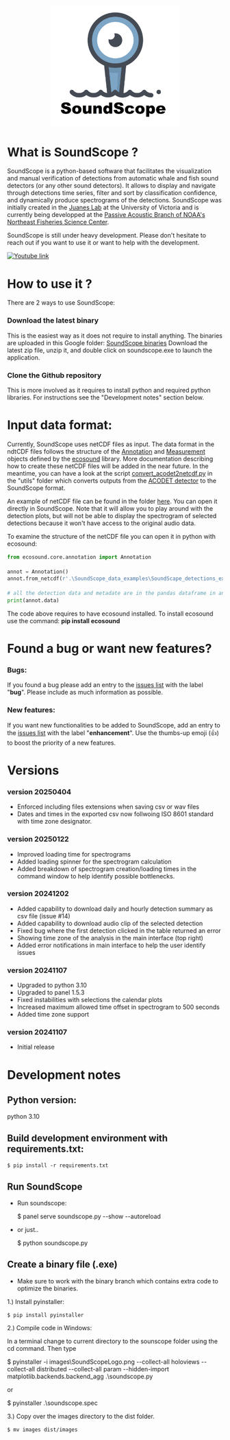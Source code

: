 <p align="center">
	<img src="/images/SoundScopeWelcome.png" width="300" />
</p>

# What is SoundScope ?
SoundScope is a python-based software that facilitates the visualization and manual verification of detections from automatic whale and fish sound detectors (or any other sound detectors). 
It allows to display and navigate through detections time series, filter and sort by classification confidence, and dynamically produce spectrograms of the detections. SoundScope was initially
created in the [Juanes Lab](https://juaneslab.weebly.com/) at the University of Victoria and is currently being developped at the [Passive Acoustic Branch of NOAA's Northeast Fisheries Science Center](https://www.fisheries.noaa.gov/new-england-mid-atlantic/endangered-species-conservation/passive-acoustic-research-northeast#:~:text=We%20use%20passive%20acoustic%20technologies,affected%20by%20human%2Dmade%20sounds). 

SoundScope is still under heavy development. Please don't hesitate to reach out if you want to use it or want to help with the development. 

[![Youtube link](https://img.youtube.com/vi/80ZeSBCuZ4U/0.jpg)](https://www.youtube.com/watch?v=80ZeSBCuZ4U)

# How to use it ?

There are 2 ways to use SoundScope:

### Download the latest binary 
This is the easiest way as it does not require to install anything. The binaries are uploaded in this Google folder: [SoundScope binaries](https://whoi-my.sharepoint.com/:f:/g/personal/xavier_mouy_whoi_edu/EtRGhOyVbSJMiLBs0DetDyEBRdaVMQP_BdA4Yoeb_if65w?e=WdTdzE)
Download the latest zip file, unzip it, and double click on soundscope.exe to launch the application.

### Clone the Github repository
This is more involved as it requires to install python and required python libraries. For instructions see the "Development notes" section below. 

# Input data format:
Currently, SoundScope uses netCDF files as input. The data format in the ndtCDF files follows the structure of the [Annotation](https://github.com/xaviermouy/ecosound/blob/master/ecosound/core/annotation.py) and [Measurement](https://github.com/xaviermouy/ecosound/blob/master/ecosound/core/measurement.py) objects defined by the [ecosound](https://github.com/xaviermouy/ecosound) library. 
More documentation describing how to create these netCDF files will be added in the near future. In the meantime, you can have a look at the script [convert_acodet2netcdf.py](https://github.com/xaviermouy/SoundScope/blob/main/utils/convert_acodet2netcdf.py) in the "utils" folder which converts outputs from the [ACODET detector](https://github.com/vskode/acodet) to the SoundScope format.

An example of netCDF file can be found in the folder [here](https://drive.google.com/drive/folders/1UCbsveXWZnqgaYKTtJ3XdINJCT15SGun?usp=drive_link). 
You can open it directly in SoundScope. Note that it will allow you to play around with the detection plots, but will not be able to display the spectrogram of selected detections because it won't have access to the original audio data.

To examine the structure of the netCDF file you can open it in python with ecosound:

```python
from ecosound.core.annotation import Annotation

annot = Annotation()
annot.from_netcdf(r'.\SoundScope_data_examples\SoundScape_detections_example.nc')

# all the detection data and metadate are in the pandas dataframe in annot.data
print(annot.data)

``` 
The code above requires to have ecosound installed. To install ecosound use the command: **pip install ecosound**

# Found a bug or want new features?

### Bugs:
If you found a bug please add an entry to the [issues list](https://github.com/xaviermouy/SoundScope/issues) with the label "**bug**". Please include as much information as possible.

### New features:
If you want new functionalities to be added to SoundScope, add an entry to the [issues list](https://github.com/xaviermouy/SoundScope/issues) with the label "**enhancement**". Use the
thumbs-up emoji (👍) to boost the priority of a new features.

# Versions

### version 20250404
- Enforced including files extensions when saving csv or wav files
- Dates and times in the exported csv now follwoing ISO 8601 standard with time zone designator.

### version 20250122
- Improved loading time for spectrograms
- Added loading spinner for the spectrogram calculation
- Added breakdown of spectrogram creation/loading times in the command window to help identify possible bottlenecks.

### version 20241202
- Added capability to download daily and hourly detection summary as csv file (issue #14)
- Added capability to download audio clip of the selected detection
- Fixed bug where the first detection clicked in the table returned an error
- Showing time zone of the analysis in the main interface (top right)
- Added error notifications in main interface to help the user identify issues

### version 20241107
- Upgraded to python 3.10
- Upgraded to panel 1.5.3
- Fixed instabilities with selections the calendar plots
- Increased maximum allowed time offset in spectrogram to 500 seconds
- Added time zone support

### version 20241107
- Initial release


# Development notes

## Python version:
python 3.10

## Build development environment with requirements.txt:

    $ pip install -r requirements.txt

## Run SoundScope

- Run soundscope:

    $ panel serve soundscope.py --show --autoreload

- or just..

    $ python soundscope.py

## Create a binary file (.exe)

- Make sure to work with the binary branch which contains extra code to optimize the binaries.

1.) Install pyinstaller:

    $ pip install pyinstaller

2.) Compile code in Windows: 

In a terminal change to current directory to the sounscope folder using the cd command. Then type

   $ pyinstaller -i images\SoundScopeLogo.png --collect-all holoviews --collect-all distributed --collect-all param --hidden-import matplotlib.backends.backend_agg .\soundscope.py

or 

   $ pyinstaller .\soundscope.spec

3.) Copy over the images directory to the dist folder.

    $ mv images dist/images